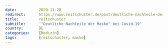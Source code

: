 ```yaml
---
date:          2020-11-28
redirect:      https://www.reitschuster.de/post/deutliche-nachteile-der-maske-bei-covid-19/
title:         reitschuster
subtitle:      '"Deutliche Nachteile der Maske" bei Covid-19'
country:       DE
categories:    [Medizin]
tags:          [reitschuster, maske]
---
```

